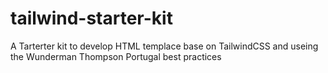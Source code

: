 # tailwind-starter-kit
 A Tarterter kit to develop HTML templace base on TailwindCSS and useing the Wunderman Thompson Portugal best practices
